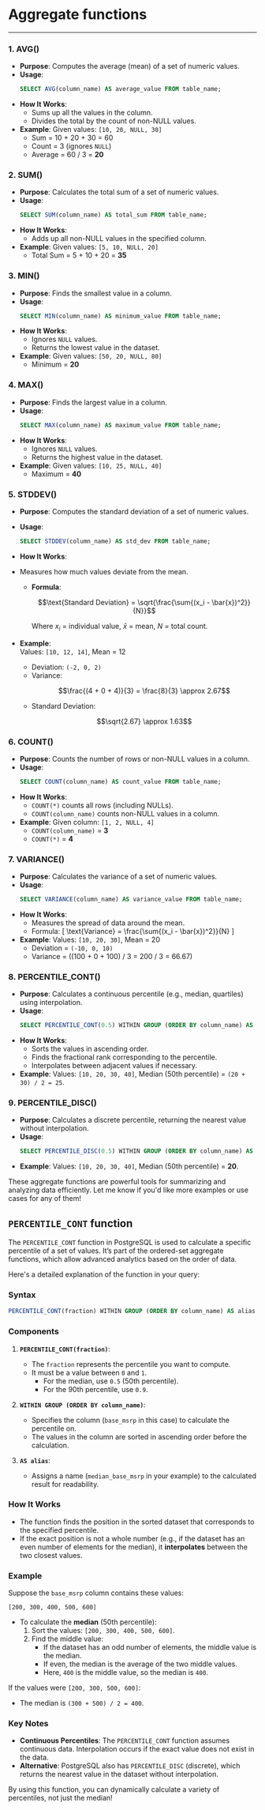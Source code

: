 # Aggregate functions

---

### **1. AVG()**
- **Purpose**: Computes the average (mean) of a set of numeric values.
- **Usage**:
  ```sql
  SELECT AVG(column_name) AS average_value FROM table_name;
  ```
- **How It Works**:
  - Sums up all the values in the column.
  - Divides the total by the count of non-NULL values.
- **Example**:
  Given values: `[10, 20, NULL, 30]`
  - Sum = 10 + 20 + 30 = 60
  - Count = 3 (ignores `NULL`)
  - Average = 60 / 3 = **20**


### **2. SUM()**
- **Purpose**: Calculates the total sum of a set of numeric values.
- **Usage**:
  ```sql
  SELECT SUM(column_name) AS total_sum FROM table_name;
  ```
- **How It Works**:
  - Adds up all non-NULL values in the specified column.
- **Example**:
  Given values: `[5, 10, NULL, 20]`
  - Total Sum = 5 + 10 + 20 = **35**


### **3. MIN()**
- **Purpose**: Finds the smallest value in a column.
- **Usage**:
  ```sql
  SELECT MIN(column_name) AS minimum_value FROM table_name;
  ```
- **How It Works**:
  - Ignores `NULL` values.
  - Returns the lowest value in the dataset.
- **Example**:
  Given values: `[50, 20, NULL, 80]`
  - Minimum = **20**


### **4. MAX()**
- **Purpose**: Finds the largest value in a column.
- **Usage**:
  ```sql
  SELECT MAX(column_name) AS maximum_value FROM table_name;
  ```
- **How It Works**:
  - Ignores `NULL` values.
  - Returns the highest value in the dataset.
- **Example**:
  Given values: `[10, 25, NULL, 40]`
  - Maximum = **40**


### **5. STDDEV()**
- **Purpose**: Computes the standard deviation of a set of numeric values.
- **Usage**:
  ```sql
  SELECT STDDEV(column_name) AS std_dev FROM table_name;
  ```
- **How It Works**:

- Measures how much values deviate from the mean.  
  - **Formula**:  
    ```math
    \text{Standard Deviation} = \sqrt{\frac{\sum{(x_i - \bar{x})^2}}{N}}
    ```
    Where $x_i$ = individual value, $\bar{x}$ = mean, $N$ = total count.  

- **Example**:  
  Values: `[10, 12, 14]`, Mean = 12  
  - Deviation: `(-2, 0, 2)`  
  - Variance:  
    ```math
    \frac{(4 + 0 + 4)}{3} = \frac{8}{3} \approx 2.67
    ```
  - Standard Deviation:  
    ```math
    \sqrt{2.67} \approx 1.63
    ```

### **6. COUNT()**
- **Purpose**: Counts the number of rows or non-NULL values in a column.
- **Usage**:
  ```sql
  SELECT COUNT(column_name) AS count_value FROM table_name;
  ```
- **How It Works**:
  - `COUNT(*)` counts all rows (including NULLs).
  - `COUNT(column_name)` counts non-NULL values in a column.
- **Example**:
  Given column: `[1, 2, NULL, 4]`
  - `COUNT(column_name)` = **3**
  - `COUNT(*)` = **4**


### **7. VARIANCE()**
- **Purpose**: Calculates the variance of a set of numeric values.
- **Usage**:
  ```sql
  SELECT VARIANCE(column_name) AS variance_value FROM table_name;
  ```
- **How It Works**:
  - Measures the spread of data around the mean.
  - Formula:
    \[
    \text{Variance} = \frac{\sum{(x_i - \bar{x})^2}}{N}
    \]
- **Example**:
  Values: `[10, 20, 30]`, Mean = 20
  - Deviation = `(-10, 0, 10)`
  - Variance = \((100 + 0 + 100) / 3 = 200 / 3 = 66.67\)


### **8. PERCENTILE_CONT()**
- **Purpose**: Calculates a continuous percentile (e.g., median, quartiles) using interpolation.
- **Usage**:
  ```sql
  SELECT PERCENTILE_CONT(0.5) WITHIN GROUP (ORDER BY column_name) AS median_value FROM table_name;
  ```
- **How It Works**:
  - Sorts the values in ascending order.
  - Finds the fractional rank corresponding to the percentile.
  - Interpolates between adjacent values if necessary.
- **Example**:
  Values: `[10, 20, 30, 40]`, Median (50th percentile) = `(20 + 30) / 2 = 25`.


### **9. PERCENTILE_DISC()**
- **Purpose**: Calculates a discrete percentile, returning the nearest value without interpolation.
- **Usage**:
  ```sql
  SELECT PERCENTILE_DISC(0.5) WITHIN GROUP (ORDER BY column_name) AS median_value FROM table_name;
  ```
- **Example**:
  Values: `[10, 20, 30, 40]`, Median (50th percentile) = **20**.


These aggregate functions are powerful tools for summarizing and analyzing data efficiently. Let me know if you'd like more examples or use cases for any of them!



## `PERCENTILE_CONT` function

The `PERCENTILE_CONT` function in PostgreSQL is used to calculate a specific percentile of a set of values. It’s part of the ordered-set aggregate functions, which allow advanced analytics based on the order of data. 

Here's a detailed explanation of the function in your query:

### **Syntax**
```sql
PERCENTILE_CONT(fraction) WITHIN GROUP (ORDER BY column_name) AS alias
```

### **Components**
1. **`PERCENTILE_CONT(fraction)`**:
   - The `fraction` represents the percentile you want to compute.
   - It must be a value between `0` and `1`.
     - For the median, use `0.5` (50th percentile).
     - For the 90th percentile, use `0.9`.

2. **`WITHIN GROUP (ORDER BY column_name)`**:
   - Specifies the column (`base_msrp` in this case) to calculate the percentile on.
   - The values in the column are sorted in ascending order before the calculation.

3. **`AS alias`**:
   - Assigns a name (`median_base_msrp` in your example) to the calculated result for readability.

### **How It Works**
- The function finds the position in the sorted dataset that corresponds to the specified percentile. 
- If the exact position is not a whole number (e.g., if the dataset has an even number of elements for the median), it **interpolates** between the two closest values.

### **Example**
Suppose the `base_msrp` column contains these values:
```
[200, 300, 400, 500, 600]
```

- To calculate the **median** (50th percentile):
  1. Sort the values: `[200, 300, 400, 500, 600]`.
  2. Find the middle value:
     - If the dataset has an odd number of elements, the middle value is the median.
     - If even, the median is the average of the two middle values.
     - Here, `400` is the middle value, so the median is `400`.

If the values were `[200, 300, 500, 600]`:
  - The median is `(300 + 500) / 2 = 400`.

### **Key Notes**
- **Continuous Percentiles**: The `PERCENTILE_CONT` function assumes continuous data. Interpolation occurs if the exact value does not exist in the data.
- **Alternative**: PostgreSQL also has `PERCENTILE_DISC` (discrete), which returns the nearest value in the dataset without interpolation.

By using this function, you can dynamically calculate a variety of percentiles, not just the median!